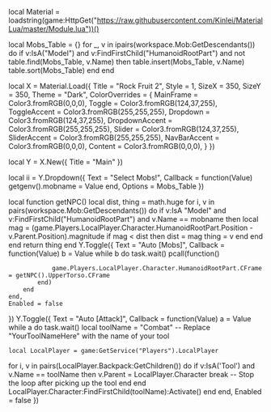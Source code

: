 local Material = loadstring(game:HttpGet("https://raw.githubusercontent.com/Kinlei/MaterialLua/master/Module.lua"))()

local Mobs_Table = {}
for _, v in ipairs(workspace.Mob:GetDescendants()) do
    if v:IsA("Model") and v:FindFirstChild("HumanoidRootPart") and not table.find(Mobs_Table, v.Name) then
        table.insert(Mobs_Table, v.Name)
        table.sort(Mobs_Table)
    end
end

local X = Material.Load({
    Title = "Rock Fruit 2",
    Style = 1,
    SizeX = 350,
    SizeY = 350,
    Theme = "Dark",
    ColorOverrides = {
        MainFrame = Color3.fromRGB(0,0,0),
        Toggle = Color3.fromRGB(124,37,255),
        ToggleAccent = Color3.fromRGB(255,255,255), 
        Dropdown = Color3.fromRGB(124,37,255),
		DropdownAccent = Color3.fromRGB(255,255,255),
        Slider = Color3.fromRGB(124,37,255),
		SliderAccent = Color3.fromRGB(255,255,255),
        NavBarAccent = Color3.fromRGB(0,0,0),
        Content = Color3.fromRGB(0,0,0),
    }
})

local Y = X.New({
    Title = "Main"
})

local ii = Y.Dropdown({
    Text = "Select Mobs!",
    Callback = function(Value)
        getgenv().mobname = Value
end,
    Options = Mobs_Table
})

local function getNPC()
    local dist, thing = math.huge
    for i, v in pairs(workspace.Mob:GetDescendants()) do
        if v:IsA "Model" and v:FindFirstChild("HumanoidRootPart") and v.Name == mobname then
            local mag = (game.Players.LocalPlayer.Character.HumanoidRootPart.Position - v.Parent.Position).magnitude
            if mag < dist then
                dist = mag
                thing = v
            end
        end
    end
    return thing
end
Y.Toggle({
    Text = "Auto [Mobs]",
    Callback = function(Value)
        b = Value
        while b do task.wait()
                    pcall(function()
                    
                game.Players.LocalPlayer.Character.HumanoidRootPart.CFrame = getNPC().UpperTorso.CFrame
            end)
        end
	end,
    Enabled = false
})
Y.Toggle({
    Text = "Auto [Attack]",
    Callback = function(Value)
        a = Value
        while a do task.wait()
            local toolName = "Combat" -- Replace "YourToolNameHere" with the name of your tool
    
    local LocalPlayer = game:GetService("Players").LocalPlayer
for i, v in pairs(LocalPlayer.Backpack:GetChildren()) do
    if v:IsA('Tool') and v.Name == toolName then
        v.Parent = LocalPlayer.Character
        break -- Stop the loop after picking up the tool
    end
end
LocalPlayer.Character:FindFirstChild(toolName):Activate()
        end
	end,
    Enabled = false
})
